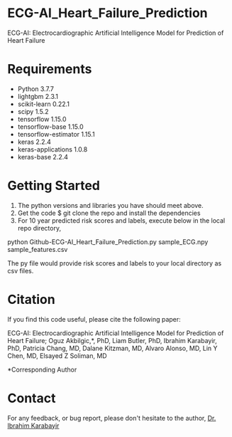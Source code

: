 # ECG-AI_Heart_Failure_Prediction
ECG-AI: Electrocardiographic Artificial Intelligence Model for Prediction of Heart Failure

# Requirements

* Python 3.7.7
* lightgbm                  2.3.1
* scikit-learn              0.22.1
* scipy                     1.5.2
* tensorflow                1.15.0         
* tensorflow-base           1.15.0          
* tensorflow-estimator      1.15.1            
* keras                     2.2.4             
* keras-applications        1.0.8           
* keras-base                2.2.4


# Getting Started
1. The python versions and libraries you have should meet above.
2. Get the code $ git clone the repo and install the dependencies
3. For 10 year predicted risk scores and labels, execute below in the local repo directory,

python Github-ECG-AI_Heart_Failure_Prediction.py sample_ECG.npy sample_features.csv

The py file would provide risk scores and labels to your local directory as csv files.

# Citation

If you find this code useful, please cite the following paper:

ECG-AI: Electrocardiographic Artificial Intelligence Model for Prediction of Heart Failure;
Oguz Akbilgic,*, PhD, Liam Butler, PhD, Ibrahim Karabayir, PhD, Patricia Chang, MD, Dalane Kitzman, MD, Alvaro Alonso, MD, Lin Y Chen, MD, Elsayed Z Soliman, MD

*Corresponding Author

# Contact

For any feedback, or bug report, please don't hesitate to the author, [Dr. Ibrahim Karabayir](mailto:ikarabayir@luc.edu?subject=[AI_PD_ClinicalModel])
